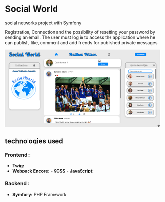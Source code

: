 # Social World 
social networks project with Symfony 

Registration, Connection and the possibility of resetting your password by sending an email.
The user must log in to access the application where he can publish, like, comment and add friends for published private messages


![connected](assets/images/screenshot.png)
## technologies used 

### Frontend :
- **Twig:** 
- **Webpack Encore:**
                    - **SCSS** 
                    - **JavaScript:** 

### Backend :
- **Symfony:** PHP Framework 

